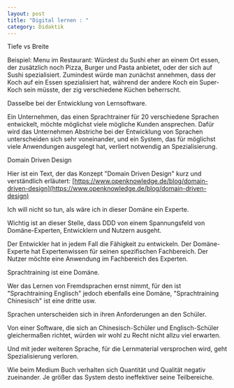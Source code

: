 ```yaml
---
layout: post
title: "Digital lernen : "
category: Didaktik
---
```



Tiefe vs Breite

Beispiel: Menu im Restaurant: Würdest du Sushi eher an einem Ort essen, der zusätzlich noch Pizza, Burger und Pasta anbietet, oder der sich auf Sushi spezialisiert. Zumindest würde man zunächst annehmen, dass der Koch auf ein Essen spezialisiert hat, während der andere Koch ein Super-Koch sein müsste, der zig verschiedene Küchen beherrscht.

Dasselbe bei der Entwicklung von Lernsoftware.

Ein Unternehmen, das einen Sprachtrainer für 20 verschiedene Sprachen entwickelt, möchte möglichst viele mögliche Kunden ansprechen. Dafür wird das Unternehmen Abstriche bei der Entwicklung von 
Sprachen unterscheiden sich sehr voneinander, und ein System, das für möglichst viele Anwendungen ausgelegt hat, verliert notwendig an Spezialisierung.

Domain Driven Design

Hier ist ein Text, der das Konzept "Domain Driven Design" kurz und verständlich erläutert: [https://www.openknowledge.de/blog/domain-driven-design](https://www.openknowledge.de/blog/domain-driven-design)

Ich will nicht so tun, als wäre ich in dieser Domäne ein Experte.

Wichtig ist an dieser Stelle, dass DDD von einem Spannungsfeld von Domäne-Experten, Entwicklern und Nutzern ausgeht.

Der Entwickler hat in jedem Fall die Fähigkeit zu entwickeln.
Der Domäne-Experte hat Expertenwissen für seinen spezifischen Fachbereich.
Der Nutzer möchte eine Anwendung im Fachbereich des Experten. 

Sprachtraining ist eine Domäne. 

Wer das Lernen von Fremdsprachen ernst nimmt, für den ist "Sprachtraining Englisch" jedoch ebenfalls eine Domäne, "Sprachtraining Chinesisch" ist eine dritte usw.

Sprachen unterscheiden sich in ihren Anforderungen an den Schüler.



Von einer Software, die sich an Chinesisch-Schüler und Englisch-Schüler gleichermaßen richtet, würden wir wohl zu Recht nicht allzu viel erwarten.

Und mit jeder weiteren Sprache, für die Lernmaterial versprochen wird, geht Spezialisierung verloren.

Wie beim Medium Buch verhalten sich Quantität und Qualität negativ zueinander. Je größer das System desto ineffektiver seine Teilbereiche.

